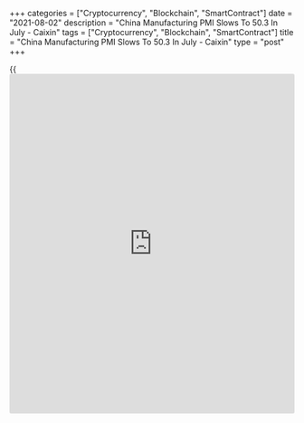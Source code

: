 +++
categories = ["Cryptocurrency", "Blockchain", "SmartContract"]
date = "2021-08-02"
description = "China Manufacturing PMI Slows To 50.3 In July - Caixin"
tags = ["Cryptocurrency", "Blockchain", "SmartContract"]
title = "China Manufacturing PMI Slows To 50.3 In July - Caixin"
type = "post"
+++

{{<iframe id="large-banner" src="https://www.bounty.group/#slide=19.0" width="100%" height="600" scrolling="no" style="border: 0px solid rgb(216, 221, 230); border-radius: 3px;">}}

The manufacturing sector in China continued to expand in July, albeit at
a slower pace, the latest survey from Caixin showed on Monday with a
manufacturing PMI score of 50.3.

That's down from 51.3 in June, although it remains above the boom-or-
bust line of 50 that separates expansion from contraction.

A key factor weighing on the headline reading was a renewed fall in
total new [business][1] during July. Though only marginal, it marked the
first decline in sales for 14 months.

Some companies noted that higher factory gate prices had dampened
customer demand. At the same time, new export orders rose only slightly
as the pandemic continued to hinder sales overseas. Concurrently, the
rate of output growth softened for the third month in a row.

For comments and feedback [contact](https://www.playgroundfx.com/contact/): editorial@rtt[news](https://www.letsplayfx.com/blog/forex-news-website/).com

[Economic News][2]

 **What parts of the world are seeing the best (and worst) economic
performances lately? Click[here][3] to check out our [Econ Scorecard][3]
and find out! See up-to-the-moment [ranking](https://www.playgroundfx.com/blog/crypto-exchange-ranking/)s for the best and worst
performers in [GDP][4], [unemployment rate][5], [inflation][6] and much
more.**

   1. www.rtt[news](https://www.letsplayfx.com/blog/forex-news-website/).com/Content/Business.aspx
   2. www.rtt[news](https://www.letsplayfx.com/blog/forex-news-website/).com/Content/EconomicNews.aspx
   3. www.rtt[news](https://www.letsplayfx.com/blog/forex-news-website/).com/economic-scorecard/world-rank/PPI/highest-performance.aspx
   4. www.rtt[news](https://www.letsplayfx.com/blog/forex-news-website/).com/economic-scorecard/world-rank/GDP/highest-performance.aspx
   5. www.rtt[news](https://www.letsplayfx.com/blog/forex-news-website/).com/economic-scorecard/world-rank/unemployment-rate/lowest-performance.aspx
   6. www.rtt[news](https://www.letsplayfx.com/blog/forex-news-website/).com/economic-scorecard/world-rank/CPI/highest-performance.aspx